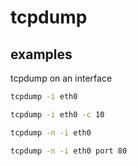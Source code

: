 # tcpdump

## examples

tcpdump on an interface

```bash
tcpdump -i eth0
```

```bash
tcpdump -i eth0 -c 10
```

```bash
tcpdump -n -i eth0
```

```bash
tcpdump -n -i eth0 port 80
```



